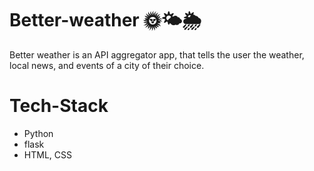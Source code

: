 # Better-weather 🌞🌤️🌦️
Better weather is an API aggregator app, that tells the user the weather, local news, and events of a city of their choice. 

# Tech-Stack
- Python
- flask
- HTML, CSS


